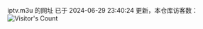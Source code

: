 iptv.m3u 的网址 已于 2024-06-29 23:40:24 更新，本仓库访客数：![Visitor's Count](https://profile-counter.glitch.me/pxiptv_TV/count.svg)
